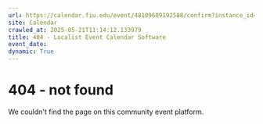```yaml
---
url: https://calendar.fiu.edu/event/48109609192588/confirm?instance_id=48223868132154&return=https%3A%2F%2Fcalendar.fiu.edu%2Fmarc
site: Calendar
crawled_at: 2025-05-21T11:14:12.133979
title: 404 - Localist Event Calendar Software
event_date: 
dynamic: True
---
```


# 404 - not found
We couldn't find the page on this community event platform.
